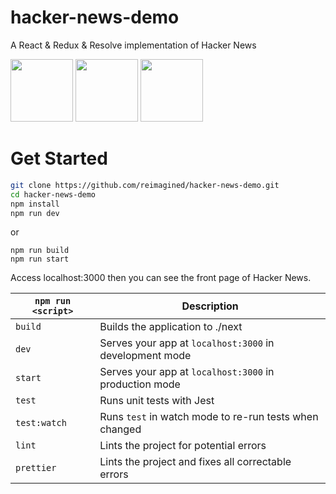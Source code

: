 # hacker-news-demo
A React & Redux & Resolve implementation of Hacker News 

[<img src="https://facebook.github.io/react/img/logo.svg" height="100">](https://github.com/facebook/react)
[<img src="https://raw.githubusercontent.com/reactjs/redux/master/logo/logo.png" height="100">](https://github.com/reactjs/redux)
[<img src="https://avatars2.githubusercontent.com/u/27729046" height="100">](https://github.com/reimagined/resolve/)

# Get Started

``` bash
git clone https://github.com/reimagined/hacker-news-demo.git
cd hacker-news-demo
npm install
npm run dev
```
or
```
npm run build
npm run start
```
Access localhost:3000 then you can see the front page of Hacker News.

| `npm run <script>` | Description |
| ------------------ | ----------- |
|`build`             | Builds the application to ./next |
|`dev`               | Serves your app at `localhost:3000` in development mode|
|`start`             | Serves your app at `localhost:3000` in production mode |
|`test`              | Runs unit tests with Jest |
|`test:watch`        | Runs `test` in watch mode to re-run tests when changed |
|`lint`              | Lints the project for potential errors |
|`prettier`          | Lints the project and fixes all correctable errors |
